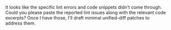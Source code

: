 It looks like the specific lint errors and code snippets didn’t come through. Could you please paste the reported lint issues along with the relevant code excerpts? Once I have those, I’ll draft minimal unified-diff patches to address them.